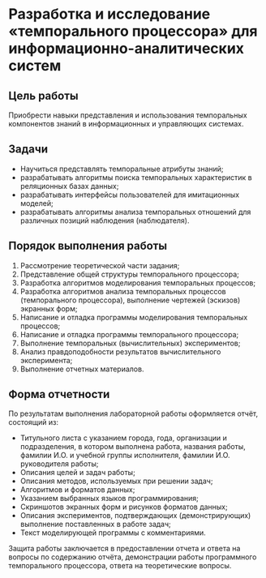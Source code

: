 # Разработка и исследование «темпорального процессора» для информационно-аналитических систем

## Цель работы

Приобрести навыки представления и использования темпоральных компонентов знаний в информационных и управляющих системах.

## Задачи

* Научиться представлять темпоральные атрибуты знаний;
* разрабатывать алгоритмы поиска темпоральных характеристик в реляционных базах данных;
* разрабатывать интерфейсы пользователей для имитационных моделей;
* разрабатывать алгоритмы анализа темпоральных отношений для различных позиций наблюдения (наблюдателя).

## Порядок выполнения работы

1. Рассмотрение теоретической части задания;
2. Представление общей структуры темпорального процессора;
3. Разработка алгоритмов моделирования темпоральных процессов;
4. Разработка алгоритмов анализа темпоральных процессов (темпорального процессора), выполнение чертежей (эскизов)
   экранных форм;
5. Написание и отладка программы моделирования темпоральных процессов;
6. Написание и отладка программы темпорального процессора;
7. Выполнение темпоральных (вычислительных) экспериментов;
8. Анализ правдоподобности результатов вычислительного эксперимента;
9. Выполнение отчетных материалов.

## Форма отчетности

По результатам выполнения лабораторной работы оформляется отчёт, состоящий из:

* Титульного листа с указанием города, года, организации и подразделения, в котором выполнена работа, названия работы,
  фамилии И.О. и учебной группы исполнителя, фамилии И.О. руководителя работы;
* Описания целей и задач работы;
* Описания методов, используемых при решении задач;
* Алгоритмов и форматов данных;
* Указанием выбранных языков программирования;
* Скриншотов экранных форм и рисунков форматов данных;
* Описания экспериментов, подтверждающих (демонстрирующих) выполнение поставленных в работе задач;
* Текст моделирующей программы с комментариями.

Защита работы заключается в предоставлении отчета и ответа на
вопросы по содержанию отчёта, демонстрации работы программного
темпорального процессора, ответа на теоретические вопросы.

